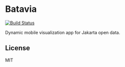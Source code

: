 # Batavia

[![Build Status](https://travis-ci.org/codxse/batavia.svg?branch=master)](https://travis-ci.org/codxse/batavia)

Dynamic mobile visualization app for Jakarta open data.

## License
MIT
